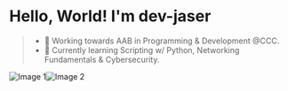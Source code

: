 # Hello, World! I'm dev-jaser

> - 🔭 Working towards AAB in Programming & Development @CCC.
> - 🌱 Currently learning Scripting w/ Python, Networking Fundamentals & Cybersecurity.


<div style="display: flex;">
    <img src="https://i.pinimg.com/236x/da/40/4b/da404bf7bd4398c9f256c65507d3c860.jpg" alt="Image 1" style="width: auto;">
    <img src="https://i.pinimg.com/736x/ad/24/39/ad24392deb16d10e89a0276e4c3cd979.jpg" alt="Image 2" style="width: auto;">
</div>


<!--
**dev-jaser/dev-jaser** is a ✨ _special_ ✨ repository because its `README.md` (this file) appears on your GitHub profile.

Here are some ideas to get you started:

- 🔭 I’m currently working on ...
- 🌱 I’m currently learning ...
- 👯 I’m looking to collaborate on ...
- 🤔 I’m looking for help with ...
- 💬 Ask me about ...
- 📫 How to reach me: ...
- 😄 Pronouns: ...
- ⚡ Fun fact: ...

<table>
  <tr>
    <th>Header 1</th>
    <th>Header 2</th>
  </tr>
  <tr>
    <td>Data 1</td>
    <td>Data 2</td>
  </tr>
</table>

<p align="center">
  <img src="https://img.shields.io/github/actions/workflow/status/xJB6x/repository/build.yml?style=flat-square">
</p>



-->
